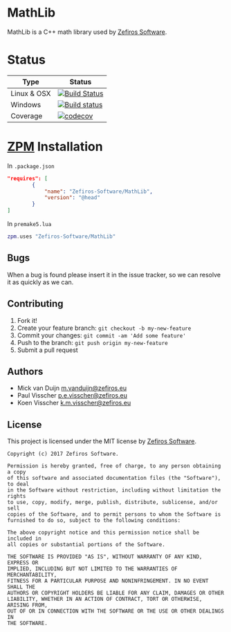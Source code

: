 # MathLib
MathLib is a C++ math library used by [Zefiros Software](https://zefiros.eu).

# Status
Type        | Status
----------- | -------
Linux & OSX | [![Build Status](https://travis-ci.org/Zefiros-Software/MathLib.svg?branch=master)](https://travis-ci.org/Zefiros-Software/MathLib)
Windows     | [![Build status](https://ci.appveyor.com/api/projects/status/b804ar6c35tjds9v?svg=true)](https://ci.appveyor.com/project/PaulVisscher/mathlib)
Coverage	| [![codecov](https://codecov.io/gh/Zefiros-Software/MathLib/branch/master/graph/badge.svg)](https://codecov.io/gh/Zefiros-Software/MathLib)

# [ZPM](http://zpm.zefiros.eu) Installation

In `.package.json`
```json
"requires": [
		{
			"name": "Zefiros-Software/MathLib",
			"version": "@head"
		}
]
```

In `premake5.lua`
```lua
zpm.uses "Zefiros-Software/MathLib"
```

## Bugs
When a bug is found please insert it in the issue tracker, so we can resolve it as quickly as we can.

## Contributing
1. Fork it!
2. Create your feature branch: `git checkout -b my-new-feature`
3. Commit your changes: `git commit -am 'Add some feature'`
4. Push to the branch: `git push origin my-new-feature`
5. Submit a pull request

## Authors
* Mick van Duijn <m.vanduijn@zefiros.eu>
* Paul Visscher <p.e.visscher@zefiros.eu>
* Koen Visscher <k.m.visscher@zefiros.eu>

## License
This project is licensed under the MIT license by [Zefiros Software](https://zefiros.eu).

```
Copyright (c) 2017 Zefiros Software.

Permission is hereby granted, free of charge, to any person obtaining a copy
of this software and associated documentation files (the "Software"), to deal
in the Software without restriction, including without limitation the rights
to use, copy, modify, merge, publish, distribute, sublicense, and/or sell
copies of the Software, and to permit persons to whom the Software is
furnished to do so, subject to the following conditions:

The above copyright notice and this permission notice shall be included in
all copies or substantial portions of the Software.

THE SOFTWARE IS PROVIDED "AS IS", WITHOUT WARRANTY OF ANY KIND, EXPRESS OR
IMPLIED, INCLUDING BUT NOT LIMITED TO THE WARRANTIES OF MERCHANTABILITY,
FITNESS FOR A PARTICULAR PURPOSE AND NONINFRINGEMENT. IN NO EVENT SHALL THE
AUTHORS OR COPYRIGHT HOLDERS BE LIABLE FOR ANY CLAIM, DAMAGES OR OTHER
LIABILITY, WHETHER IN AN ACTION OF CONTRACT, TORT OR OTHERWISE, ARISING FROM,
OUT OF OR IN CONNECTION WITH THE SOFTWARE OR THE USE OR OTHER DEALINGS IN
THE SOFTWARE.
```